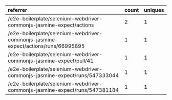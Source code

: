 | referrer                                                                          | count | uniques |
| :-------------------------------------------------------------------------------- | :---- | :------ |
| /e2e-boilerplate/selenium-webdriver-commonjs-jasmine-expect/actions               | 2     | 1       |
| /e2e-boilerplate/selenium-webdriver-commonjs-jasmine-expect/actions/runs/66995895 | 1     | 1       |
| /e2e-boilerplate/selenium-webdriver-commonjs-jasmine-expect/pull/41               | 1     | 1       |
| /e2e-boilerplate/selenium-webdriver-commonjs-jasmine-expect/runs/547333044        | 1     | 1       |
| /e2e-boilerplate/selenium-webdriver-commonjs-jasmine-expect/runs/547381184        | 1     | 1       |